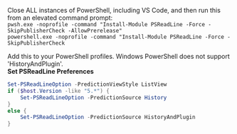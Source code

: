 Close ALL instances of PowerShell, including VS Code, and then run this from an elevated command prompt:  
`pwsh.exe -noprofile -command "Install-Module PSReadLine -Force -SkipPublisherCheck -AllowPrerelease"`  
`powershell.exe -noprofile -command "Install-Module PSReadLine -Force -SkipPublisherCheck`  

Add this to your PowerShell profiles. Windows PowerShell does not support 'HistoryAndPlugin'.  
**Set PSReadLine Preferences**
```powershell
Set-PSReadLineOption -PredictionViewStyle ListView
if ($host.Version -like "5.*") {
    Set-PSReadLineOption -PredictionSource History
}
else {
    Set-PSReadLineOption -PredictionSource HistoryAndPlugin
}
```
